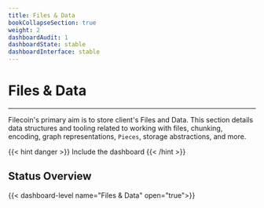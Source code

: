 ```yaml
---
title: Files & Data
bookCollapseSection: true
weight: 2
dashboardAudit: 1
dashboardState: stable
dashboardInterface: stable
---
```


# Files & Data
---

Filecoin's primary aim is to store client's Files and Data.
This section details data structures and tooling related to working with files,
chunking, encoding, graph representations, `Pieces`, storage abstractions, and more.

{{< hint danger >}}
Include the dashboard
{{< /hint >}}
## Status Overview

{{< dashboard-level name="Files & Data" open="true">}}